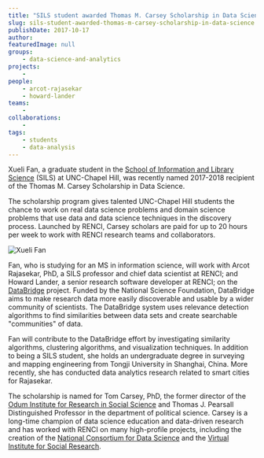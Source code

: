 ```yaml
---
title: "SILS student awarded Thomas M. Carsey Scholarship in Data Science"
slug: sils-student-awarded-thomas-m-carsey-scholarship-in-data-science
publishDate: 2017-10-17
author: 
featuredImage: null
groups:
    - data-science-and-analytics
projects:
    - 
people:
    - arcot-rajasekar
    - howard-lander
teams: 
    - 
collaborations:
    - 
tags:
    - students
    - data-analysis
---
```

Xueli Fan, a graduate student in the [School of Information and Library Science](https://sils.unc.edu/) (SILS) at UNC-Chapel Hill, was recently named 2017-2018 recipient of the Thomas M. Carsey Scholarship in Data Science.

The scholarship program gives talented UNC-Chapel Hill students the chance to work on real data science problems and domain science problems that use data and data science techniques in the discovery process. Launched by RENCI, Carsey scholars are paid for up to 20 hours per week to work with RENCI research teams and collaborators.

![Xueli Fan](https://renci.org/wp-content/uploads/2017/10/XueliFan-forarticle-2-227x300.jpg "Xueli Fan")

Fan, who is studying for an MS in information science, will work with Arcot Rajasekar, PhD, a SILS professor and chief data scientist at RENCI; and Howard Lander, a senior research software developer at RENCI; on the [DataBridge](https://renci.org/research/databridge/) project. Funded by the National Science Foundation, DataBridge aims to make research data more easily discoverable and usable by a wider community of scientists. The DataBridge system uses relevance detection algorithms to find similarities between data sets and create searchable "communities" of data.

Fan will contribute to the DataBridge effort by investigating similarity algorithms, clustering algorithms, and visualization techniques. In addition to being a SILS student, she holds an undergraduate degree in surveying and mapping engineering from Tongji University in Shanghai, China. More recently, she has conducted data analytics research related to smart cities for Rajasekar.

The scholarship is named for Tom Carsey, PhD, the former director of the [Odum Institute for Research in Social Science](http://odum.unc.edu/) and Thomas J. Pearsall Distinguished Professor in the department of political science. Carsey is a long-time champion of data science education and data-driven research and has worked with RENCI on many high-profile projects, including the creation of the [National Consortium for Data Science](http://www.datascienceconsortium.org/) and the [Virtual Institute for Social Research](https://renci.org/news/bringing-big-data-to-the-social-sciences/).

